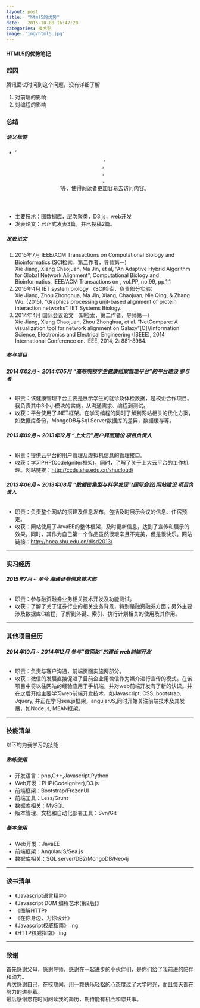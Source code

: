 ```yaml
---
layout: post
title:  "html5的优势"
date:   2015-10-08 16:47:20
categories: 技术贴
image: 'img/html5.jpg'
---
```

#### **HTML5的优势笔记** 

### 起因
腾讯面试时问到这个问题，没有详细了解   
1. 对前端的影响   
2. 对编程的影响   

### 总结

##### 语义标签  
 - ‘<header>, <footer>，<nav>，<section>，<aside>’等，使得阅读者更加容易去访问内容。   
 - 主要技术：图数据库，层次聚类，D3.js，web开发   
 - 发表论文：已正式发表3篇，并已投稿2篇。  

##### **发表论文**      
1. 2015年7月 IEEE/ACM Transactions on Computational Biology and Bioinformatics (SCI检索，第二作者，导师第一)    
Xie Jiang, Xiang Chaojuan, Ma Jin, et al, “An Adaptive Hybrid Algorithm for Global Network Alignment", Computational Biology and Bioinformatics, IEEE/ACM Transactions on , vol.PP, no.99, pp.1,1    
2. 2015年4月 IET system biology （SCI检索，负责部分实验）     
Xie Jiang, Zhou Zhonghua, Ma Jin, Xiang, Chaojuan, Nie Qing, & Zhang Wu. (2015). “Graphics processing unit-based alignment of protein interaction networks”. IET Systems Biology.       
3. 2014年4月  国际会议论文 （EI检索，第二作者，导师第一）     
Xie Jiang, Xiang Chaojuan, Zhou Zhonghua, et al. “NetCompare: A visualization tool for network alignment on Galaxy”[C]//Information Science, Electronics and Electrical Engineering (ISEEE), 2014 International Conference on. IEEE, 2014, 2: 881-8984. 
   
##### **参与项目** 

###### **2014年02月 ~ 2014年05月  “高等院校学生健康档案管理平台”的平台建设 参与者**

 * 职责：该健康管理平台主要是展示学生的就诊及体检数据，是校企合作项目。我负责其中3个小模块的实施，从沟通需求、编程到测试。  
 * 收获：平台使用了.NET框架。在学习编程的同时了解到网站相关的优化方案，如数据库备份，MongoDB与Sql Server数据库的差异，数据缓存等。

###### **2013年09月 ~ 2013年12月  “上大云”用户界面建设 项目负责人**

 * 职责：提供云平台的用户管理及虚拟机信息的管理接口。  
 * 收获：学习PHP(CodeIgniter框架)，同时，了解了关于上大云平台的工作机理。网站链接：http://ccds.shu.edu.cn/shucloud/


###### **2013年06月 ~ 2013年08月  “数据密集型与科学发现”(国际会议)网站建设 项目负责人**

 * 职责：负责整个网站的搭建及信息发布，包括及时展示会议的信息、住宿预定。  
 * 收获：网站使用了JavaEE的整体框架，及时更新信息，达到了宣传和展示的效果。同时，其作为自己第一个作品虽然很艰辛且不完美，但是很快乐。网站链接：http://hpca.shu.edu.cn/disd2013/

---

### 实习经历

###### **2015年7月 ~ 至今  海通证券信息技术部**

 * 职责：参与融资融券业务相关技术开发及功能测试。  
 * 收获：了解了关于证券行业的相关业务背景，特别是融资融券方面；另外主要涉及数据库C编程，了解到外键、索引、执行计划相关的使用及其作用。

---
 
### 其他项目经历 

###### **2014年10月 ~ 2014年12月  参与”微网站”的建设 web前端开发**

 * 职责：负责与客户沟通，前端页面实施两部分。  
 * 收获：微信的发展直接促进了目前企业用微信作为媒介进行宣传的模式。在该项目中将以往网站的经验应用于手机端，并对web前端开发有了新的认识。并在之后开始主要学习web前端开发技术，如Javascript, CSS, bootstrap, Jquery, 并正在学习sea.js框架，angularJS,同时开始关注前端技术及其发展，如Node.js, MEAN框架。

---

### 技能清单

以下均为我学习的技能

##### **熟练使用**

- 开发语言：php,C++,Javascript,Python
- Web开发：PHP(CodeIgniter),D3.js
- 前端框架：Bootstrap/FrozenUI
- 前端工具：Less/Grunt
- 数据库相关：MySQL
- 版本管理、文档和自动化部署工具：Svn/Git

##### **基本使用**

- Web开发：JavaEE
- 前端框架：AngularJS/Sea.js
- 数据库相关：SQL server/DB2/MongoDB/Neo4j

---


### 读书清单

 - 《Javascript语言精粹》
 - 《Javascript DOM 编程艺术(第2版)》
 - 《图解HTTP》
 - 《在你身边，为你设计》
 - 《Javascript权威指南》 ing
 - 《HTTP权威指南》 ing

---

### 致谢
首先感谢父母，感谢导师，感谢在一起进步的小伙伴们，是你们给了我前进的陪伴和动力。   
再次感谢自己，在校期间，用一颗快乐轻松的心态度过了大学时光，而且每天都在努力的进步着。   
最后感谢您花时间阅读我的简历，期待能有机会和您共事。   